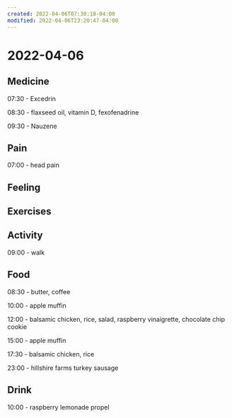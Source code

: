 ```yaml
---
created: 2022-04-06T07:30:18-04:00
modified: 2022-04-06T23:20:47-04:00
---
```


# 2022-04-06

## Medicine

07:30 - Excedrin

08:30 - flaxseed oil, vitamin D, fexofenadrine

09:30 - Nauzene

## Pain

07:00 - head pain


## Feeling


## Exercises


## Activity

09:00 - walk


## Food

08:30 - butter, coffee

10:00 - apple muffin

12:00 - balsamic chicken, rice, salad, raspberry vinaigrette, chocolate chip cookie

15:00 - apple muffin

17:30 - balsamic chicken, rice

23:00 - hillshire farms turkey sausage

## Drink

10:00 - raspberry lemonade propel
